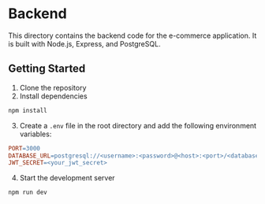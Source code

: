 # Backend

This directory contains the backend code for the e-commerce application. It is built with Node.js, Express, and PostgreSQL.

## Getting Started

1. Clone the repository
2. Install dependencies

```bash
npm install
```

3. Create a `.env` file in the root directory and add the following environment variables:

```makefile
PORT=3000
DATABASE_URL=postgresql://<username>:<password>@<host>:<port>/<database>
JWT_SECRET=<your_jwt_secret>
```

4. Start the development server

```bash
npm run dev
```
